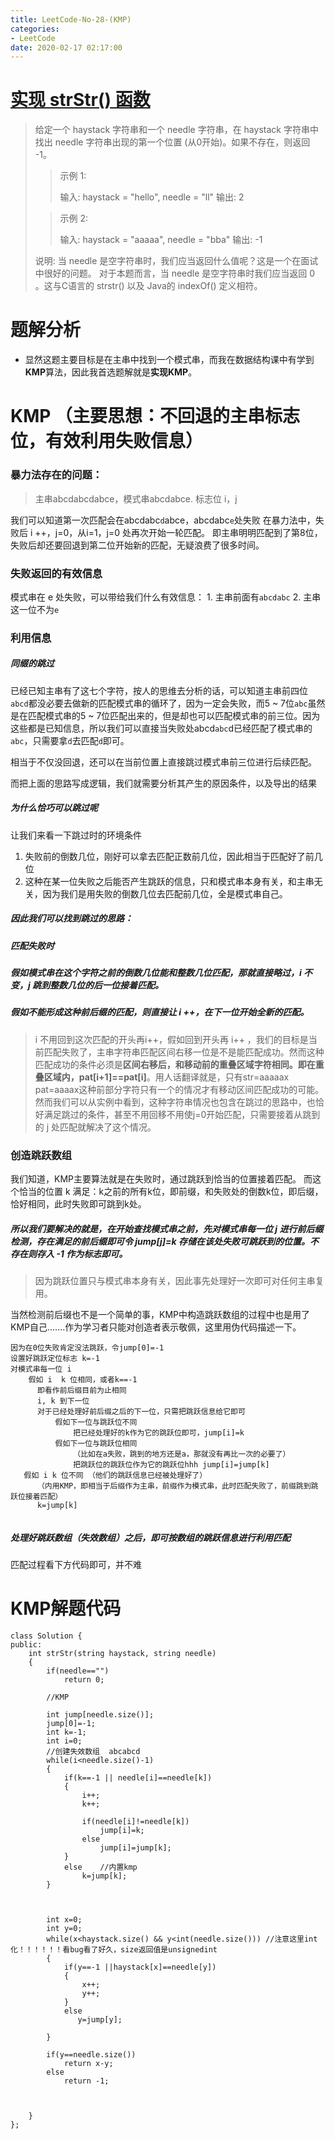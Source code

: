 ```yaml
---
title: LeetCode-No-28-(KMP)
categories:
- LeetCode
date: 2020-02-17 02:17:00
---
```

# [实现 strStr() 函数](https://leetcode-cn.com/problems/implement-strstr)
>给定一个 haystack 字符串和一个 needle 字符串，在 haystack 字符串中找出 needle 字符串出现的第一个位置 (从0开始)。如果不存在，则返回  -1。
>
>>示例 1:
>>
>>输入: haystack = "hello", needle = "ll"
输出: 2
>
>>示例 2:
>>
>>输入: haystack = "aaaaa", needle = "bba"
输出: -1
>
>说明:
当 needle 是空字符串时，我们应当返回什么值呢？这是一个在面试中很好的问题。
对于本题而言，当 needle 是空字符串时我们应当返回 0 。这与C语言的 strstr() 以及 Java的 indexOf() 定义相符。

# 题解分析
- 显然这题主要目标是在主串中找到一个模式串，而我在数据结构课中有学到**KMP**算法，因此我首选题解就是**实现KMP**。

#  **KMP**  （主要思想：**不回退的主串标志位，有效利用失败信息**）
 ###   暴力法存在的问题：
> 主串abcdabcdabce，模式串abcdabce. 标志位 i，j

  我们可以知道第一次匹配会在abcdabc```d```abce，abcdabc```e```处失败
在暴力法中，失败后 i ++，j=0，从i=1，j=0 处再次开始一轮匹配。
即主串明明匹配到了第8位，失败后却还要回退到第二位开始新的匹配，无疑浪费了很多时间。

###   失败返回的有效信息
模式串在 e 处失败，可以带给我们什么有效信息：
      1. 主串前面有```abcdabc```
      2.  主串这一位不为```e```

###   利用信息
#####     同缀的跳过
已经已知主串有了这七个字符，按人的思维去分析的话，可以知道主串前四位``abcd``都没必要去做新的匹配模式串的循环了，因为一定会失败，而5 ~ 7位```abc```虽然是在匹配模式串的5 ~ 7位匹配出来的，但是却也可以匹配模式串的前三位。因为这些都是已知信息，所以我们可以直接当失败处abcd```abc```d已经匹配了模式串的```abc```，只需要拿```d```去匹配```d```即可。

相当于不仅没回退，还可以在当前位置上直接跳过模式串前三位进行后续匹配。

而把上面的思路写成逻辑，我们就需要分析其产生的原因条件，以及导出的结果
#####      为什么恰巧可以跳过呢
让我们来看一下跳过时的环境条件
1. 失败前的倒数几位，刚好可以拿去匹配正数前几位，因此相当于匹配好了前几位
2. 这种在某一位失败之后能否产生跳跃的信息，只和模式串本身有关，和主串无关，因为我们是用失败的倒数几位去匹配前几位，全是模式串自己。


#####     因此我们可以找到跳过的思路： 
#####     匹配失败时
#####     假如模式串在这个字符之前的倒数几位能和整数几位匹配，那就直接略过，i 不变，j 跳到整数几位的后一位接着匹配。
#####     假如不能形成这种前后缀的匹配，则直接让 i ++，在下一位开始全新的匹配。
> i 不用回到这次匹配的开头再i++，假如回到开头再 i++ ，我们的目标是当前匹配失败了，主串字符串匹配区间右移一位是不是能匹配成功。然而这种匹配成功的条件必须是**区间右移后，和移动前的重叠区域字符相同。即在重叠区域内，pat[i+1]==pat[i]**。用人话翻译就是，只有str=aaaaax  pat=aaaax这种前部分字符只有一个的情况才有移动区间匹配成功的可能。
然而我们可以从实例中看到，这种字符串情况也包含在跳过的思路中，也恰好满足跳过的条件，甚至不用回移不用使j=0开始匹配，只需要接着从跳到的 j 处匹配就解决了这个情况。

  ###   创造跳跃数组
我们知道，KMP主要算法就是在失败时，通过跳跃到恰当的位置接着匹配。
而这个恰当的位置 k 满足：k之前的所有k位，即前缀，和失败处的倒数k位，即后缀，恰好相同，此时失败即可跳到k处。
#####     所以我们要解决的就是，在开始查找模式串之前，先对模式串每一位 j 进行前后缀检测，存在满足的前后缀即可令 jump[j]=k 存储在该处失败可跳跃到的位置。不存在则存入 -1 作为标志即可。
>因为跳跃位置只与模式串本身有关，因此事先处理好一次即可对任何主串复用。

当然检测前后缀也不是一个简单的事，KMP中构造跳跃数组的过程中也是用了KMP自己.......作为学习者只能对创造者表示敬佩，这里用伪代码描述一下。

```
因为在0位失败肯定没法跳跃，令jump[0]=-1 
设置好跳跃定位标志 k=-1
对模式串每一位 i
    假如 i  k 位相同，或者k==-1
      即看作前后缀目前为止相同
      i, k 到下一位
      对于已经处理好前后缀之后的下一位，只需把跳跃信息给它即可
          假如下一位与跳跃位不同
              把已经处理好的k作为它的跳跃位即可，jump[i]=k
          假如下一位与跳跃位相同
              （比如在a失败，跳到的地方还是a，那就没有再比一次的必要了）
              把跳跃位的跳跃位作为它的跳跃位hhh jump[i]=jump[k]
   假如 i k 位不同 （他们的跳跃信息已经被处理好了）
      （内用KMP，即相当于后缀作为主串，前缀作为模式串，此时匹配失败了，前缀跳到跳跃位接着匹配）
      k=jump[k]
      
```

#####     处理好跳跃数组（失效数组）之后，即可按数组的跳跃信息进行利用匹配
匹配过程看下方代码即可，并不难


# KMP解题代码
```
class Solution {
public:
    int strStr(string haystack, string needle) 
    {   
        if(needle=="")
            return 0;
        
        //KMP
 
        int jump[needle.size()];
        jump[0]=-1;
        int k=-1;
        int i=0;
        //创建失效数组  abcabcd
        while(i<needle.size()-1)
        {
            if(k==-1 || needle[i]==needle[k])
            {
                i++;
                k++;
                
                if(needle[i]!=needle[k])
                    jump[i]=k;
                else
                    jump[i]=jump[k];
            }
            else    //内置kmp
                k=jump[k];
        }
                
  
        
        int x=0;
        int y=0;
        while(x<haystack.size() && y<int(needle.size())) //注意这里int化！！！！！！看bug看了好久，size返回值是unsignedint
        {
            if(y==-1 ||haystack[x]==needle[y])
            {
                x++;
                y++;
            }
            else
               y=jump[y];
            
        }
        
        if(y==needle.size())
            return x-y;
        else
            return -1;
        
        
        
    }
};
```
